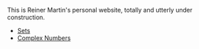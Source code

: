 This is Reiner Martin's personal website, totally and utterly under construction.


- [Sets](sets)
- [Complex Numbers](Numbers/ComplexNumbers)
